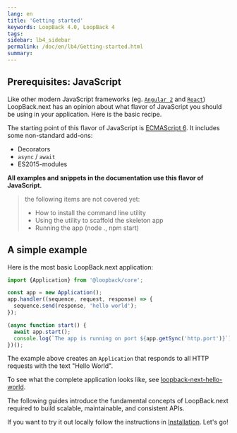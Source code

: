 ```yaml
---
lang: en
title: 'Getting started'
keywords: LoopBack 4.0, LoopBack 4
tags:
sidebar: lb4_sidebar
permalink: /doc/en/lb4/Getting-started.html
summary:
---
```

## Prerequisites: JavaScript

Like other modern JavaScript frameworks (eg. [`Angular 2`](https://angular.io/) and [`React`](https://facebook.github.io/react/)) LoopBack.next has an opinion about what flavor of JavaScript you should be using in your application. Here is the basic recipe.

The starting point of this flavor of JavaScript is [ECMAScript 6](http://www.ecma-international.org/ecma-262/6.0/). It includes some non-standard add-ons:

 - Decorators
 - `async` / `await`
 - ES2015-modules

**All examples and snippets in the documentation use this flavor of JavaScript.**

> the following items are not covered yet:
>  - How to install the command line utility
>  - Using the utility to scaffold the skeleton app
>  - Running the app (node ., npm start)

## A simple example

Here is the most basic LoopBack.next application:

```js
import {Application} from '@loopback/core';

const app = new Application();
app.handler((sequence, request, response) => {
  sequence.send(response, 'hello world');
});

(async function start() {
  await app.start();
  console.log(`The app is running on port ${app.getSync('http.port')}`);
})();
```

The example above creates an `Application` that responds to all HTTP requests with the text "Hello World".

To see what the complete application looks like, see [loopback-next-hello-world](https://github.com/strongloop/loopback-next-hello-world/).

The following guides introduce the fundamental concepts of LoopBack.next required to build scalable, maintainable, and consistent APIs.

If you want to try it out locally follow the instructions in [Installation](Installation.html).  Let's go!
